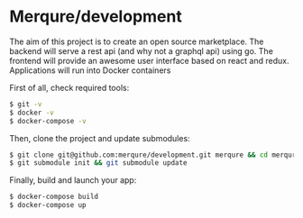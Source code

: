 # Merqure/development

The aim of this project is to create an open source marketplace. The backend will serve a rest api (and why not a graphql api) using go. The frontend will provide an awesome user interface based on react and redux. Applications will run into Docker containers

First of all, check required tools: 

```bash
$ git -v
$ docker -v
$ docker-compose -v
```

Then, clone the project and update submodules:

```bash
$ git clone git@github.com:merqure/development.git merqure && cd merqure
$ git submodule init && git submodule update
```
Finally, build and launch your app:

```bash
$ docker-compose build
$ docker-compose up
```
